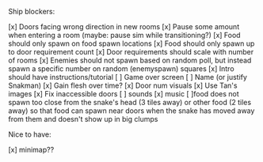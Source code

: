 Ship blockers:

[x] Doors facing wrong direction in new rooms
[x] Pause some amount when entering a room (maybe: pause sim while transitioning?)
[x] Food should only spawn on food spawn locations
[x] Food should only spawn up to door requirement count
[x] Door requirements should scale with number of rooms
[x] Enemies should not spawn based on random poll, but instead spawn a specific number on random (enemyspawn) squares
[x] Intro should have instructions/tutorial
[ ] Game over screen
[ ] Name (or justify Snakman)
[x] Gain flesh over time?
[x] Door num visuals
[x] Use Tan's images
[x] Fix inaccessible doors
[ ] sounds
[x] music
[ ]food does not spawn too close from the snake's head (3 tiles away) or other food (2 tiles away) so that food can spawn near doors when the snake has moved away from them and doesn't show up in big clumps

Nice to have:

[x] minimap??
